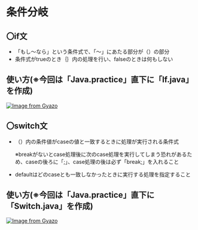 # 条件分岐
## 〇if文
- 「もし～なら」という条件式で、「～」にあたる部分が（）の部分
- 条件式がtrueのとき｛｝内の処理を行い、falseのときは何もしない

## 使い方(※今回は「Java.practice」直下に「If.java」を作成)
[![Image from Gyazo](https://i.gyazo.com/f4e7230182445b6000f24b7aca10ab9b.png)](https://gyazo.com/f4e7230182445b6000f24b7aca10ab9b)

## 〇switch文
- （）内の条件値がcaseの値と一致するときに処理が実行される条件式

  ※breakがないとcase処理後に次のcase処理を実行してしまう恐れがあるため、caseの後ろに「;」、case処理の後は必ず「break;」を入れること

- defaultはどのcaseとも一致しなかったときに実行する処理を指定すること

## 使い方(※今回は「Java.practice」直下に「Switch.java」を作成)
[![Image from Gyazo](https://i.gyazo.com/17ea78971c03bcb272c9d40763103ba0.png)](https://gyazo.com/17ea78971c03bcb272c9d40763103ba0)
